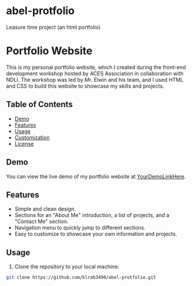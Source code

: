 # abel-protfolio
Leasure time project (an html portfolio)

# Portfolio Website

This is my personal portfolio website, which I created during the front-end development workshop hosted by ACES Association in collaboration with NDLI. The workshop was led by Mr. Elwin and his team, and I used HTML and CSS to build this website to showcase my skills and projects.

## Table of Contents

- [Demo](#demo)
- [Features](#features)
- [Usage](#usage)
- [Customization](#customization)
- [License](#license)

## Demo

You can view the live demo of my portfolio website at [YourDemoLinkHere]([https://www.example.com](https://klrab3490.github.io/abel-protfolio/)).

## Features

- Simple and clean design.
- Sections for an "About Me" introduction, a list of projects, and a "Contact Me" section.
- Navigation menu to quickly jump to different sections.
- Easy to customize to showcase your own information and projects.

## Usage

1. Clone the repository to your local machine:

```bash
git clone https://github.com/klrab3490/abel-protfolio.git
